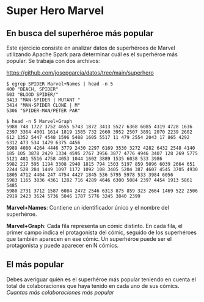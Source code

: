 # Super Hero Marvel

## En busca del superhéroe más popular

Este ejercicio consiste en analizar datos de superhéroes de Marvel utilizando Apache Spark para determinar cuál es el superhéroe más popular. 
Se trabaja con dos archivos:

https://github.com/josepgarcia/datos/tree/main/superhero

```
$ egrep SPIDER Marvel+Names | head -n 5
400 "BEACH, SPIDER"
603 "BLOOD SPIDER/"
3413 "MAN-SPIDER | MUTANT "
3414 "MAN-SPIDER CLONE | M"
5306 "SPIDER-MAN/PETER PAR"
```

```
$ head -n 5 Marvel+Graph
5988 748 1722 3752 4655 5743 1872 3413 5527 6368 6085 4319 4728 1636 2397 3364 4001 1614 1819 1585 732 2660 3952 2507 3891 2070 2239 2602 612 1352 5447 4548 1596 5488 1605 5517 11 479 2554 2043 17 865 4292 6312 473 534 1479 6375 4456
5989 4080 4264 4446 3779 2430 2297 6169 3530 3272 4282 6432 2548 4140 185 105 3878 2429 1334 4595 2767 3956 3877 4776 4946 3407 128 269 5775 5121 481 5516 4758 4053 1044 1602 3889 1535 6038 533 3986
5982 217 595 1194 3308 2940 1815 794 1503 5197 859 5096 6039 2664 651 2244 528 284 1449 1097 1172 1092 108 3405 5204 387 4607 4545 3705 4930 1805 4712 4404 247 4754 4427 1845 536 5795 5978 533 3984 6056
5983 1165 3836 4361 1282 716 4289 4646 6300 5084 2397 4454 1913 5861 5485
5980 2731 3712 1587 6084 2472 2546 6313 875 859 323 2664 1469 522 2506 2919 2423 3624 5736 5046 1787 5776 3245 3840 2399
```

**Marvel+Names**: Contiene un identificador único y el nombre del superhéroe.

**Marvel+Graph**: 
Cada fila representa un cómic distinto.
En cada fila, el primer campo indica el protagonista del cómic, seguido de los superhéroes que también aparecen en ese cómic.
Un superhéroe puede ser el protagonista y puede aparecer en N cómics.

## El más popular
Debes averiguar quién es el superhéroe más popular teniendo en cuenta el total de colaboraciones que haya tenido en cada uno de sus cómics.
*Cuantas más colaboraciones más popular*


